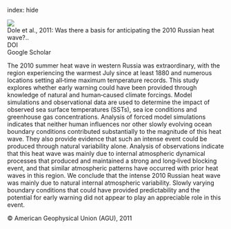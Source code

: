 index: hide

<div class="Citation">
    <div class="Citation-thumb CitationThumb-linked"  data-href="https://doi.org/10.1029/2010gl046582">
      <img src="https://static.claimspace.cloud/climate-study-static/refs/thumbs/14/Dole_et_al_2011-thumb.png" />
    </div>

  <div class="Citation-body">
    <div class="Citation-text">Dole et al., 2011: Was there a basis for anticipating the 2010 Russian heat wave?.. <span class="Article-journal"></span><span class="Article-volume"></span></div>
    <div class="Citation-links">
      <div class="CitationLink" data-href="https://doi.org/10.1029/2010gl046582">
        <div class="CitationLink-icon CitationLink-Doi"></div>
        <div class="CitationLink-text">DOI</div>
      </div>
      <div class="CitationLink" data-href="https://scholar.google.com/scholar?q=10.1029/2010gl046582">
        <div class="CitationLink-icon CitationLink-Scholar"></div>
        <div class="CitationLink-text">Google Scholar</div>
      </div>
    </div>
  </div>
</div>

The 2010 summer heat wave in western Russia was extraordinary, with the region experiencing the warmest July since at least 1880 and numerous locations setting all‐time maximum temperature records. This study explores whether early warning could have been provided through knowledge of natural and human‐caused climate forcings. Model simulations and observational data are used to determine the impact of observed sea surface temperatures (SSTs), sea ice conditions and greenhouse gas concentrations. Analysis of forced model simulations indicates that neither human influences nor other slowly evolving ocean boundary conditions contributed substantially to the magnitude of this heat wave. They also provide evidence that such an intense event could be produced through natural variability alone. Analysis of observations indicate that this heat wave was mainly due to internal atmospheric dynamical processes that produced and maintained a strong and long‐lived blocking event, and that similar atmospheric patterns have occurred with prior heat waves in this region. We conclude that the intense 2010 Russian heat wave was mainly due to natural internal atmospheric variability. Slowly varying boundary conditions that could have provided predictability and the potential for early warning did not appear to play an appreciable role in this event.

<div class="Citation-copy">
&copy; American Geophysical Union (AGU), 2011
</div>